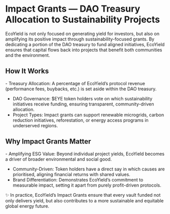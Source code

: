 # Impact Grants — DAO Treasury Allocation to Sustainability Projects

EcoYield is not only focused on generating yield for investors, but also
on amplifying its positive impact through sustainability-focused grants.
By dedicating a portion of the DAO treasury to fund aligned initiatives,
EcoYield ensures that capital flows back into projects that benefit both
communities and the environment.

## How It Works

\- Treasury Allocation: A percentage of EcoYield’s protocol revenue
(performance fees, buybacks, etc.) is set aside within the DAO
treasury.  
- DAO Governance: \$EYE token holders vote on which sustainability
initiatives receive funding, ensuring transparent, community-driven
allocation.  
- Project Types: Impact grants can support renewable microgrids, carbon
reduction initiatives, reforestation, or energy access programs in
underserved regions.

## Why Impact Grants Matter

\- Amplifying ESG Value: Beyond individual project yields, EcoYield
becomes a driver of broader environmental and social good.  
- Community-Driven: Token holders have a direct say in which causes are
prioritised, aligning financial returns with shared values.  
- Brand Differentiation: Demonstrates EcoYield’s commitment to
measurable impact, setting it apart from purely profit-driven protocols.

✨ In practice, EcoYield’s Impact Grants ensure that every vault funded
not only delivers yield, but also contributes to a more sustainable and
equitable global energy future.
